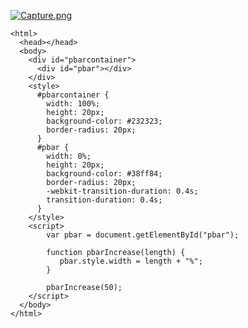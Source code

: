 [![Capture.png](https://s4.postimg.org/no4jsuyfx/Capture.png)](https://postimg.org/image/ajyzg66e1/)

    <html>
      <head></head>
      <body>
        <div id="pbarcontainer">
          <div id="pbar"></div>
        </div>
        <style>
          #pbarcontainer {
            width: 100%;
            height: 20px;
            background-color: #232323;
            border-radius: 20px;
          }
          #pbar {
            width: 0%;
            height: 20px;
            background-color: #38ff84;
            border-radius: 20px;
            -webkit-transition-duration: 0.4s; 
            transition-duration: 0.4s;
          }
        </style>
        <script>
            var pbar = document.getElementById("pbar");

            function pbarIncrease(length) {
               pbar.style.width = length + "%";
            }

            pbarIncrease(50);
        </script>
      </body>
    </html>

